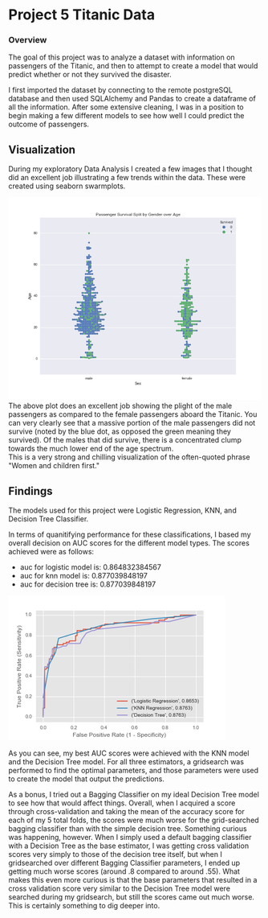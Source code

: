 # Project 5 Titanic Data
### Overview

The goal of this project was to analyze a dataset with information on passengers of the Titanic, and then to attempt to create a model that would predict whether or not they survived the disaster.  

I first imported the dataset by connecting to the remote postgreSQL database and then used SQLAlchemy and Pandas to create a dataframe of all the information. After some extensive cleaning, I was in a position to begin making a few different models to see how well I could predict the outcome of passengers.  

## Visualization  

During my exploratory Data Analysis I created a few images that I thought did an excellent job illustrating a few trends within the data. These were created using seaborn swarmplots.  

![Gender vs Age](https://raw.githubusercontent.com/oneilltp18/titanic_project/master/visualization/gender_age.png "Gender vs Age")  
The above plot does an excellent job showing the plight of the male passengers as compared to the female passengers aboard the Titanic. You can very clearly see that a massive portion of the male passengers did not survive (noted by the blue dot, as opposed the green meaning they survived). Of the males that did survive, there is a concentrated clump towards the much lower end of the age spectrum.  
This is a very strong and chilling visualization of the often-quoted phrase "Women and children first."

## Findings

The models used for this project were Logistic Regression, KNN, and Decision Tree Classifier.

In terms of quanitifying performance for these classifications, I based my overall decision on AUC scores for the different model types. The scores achieved were as follows:  
* auc for logistic model is:  0.864832384567
* auc for knn model is:  0.877039848197
* auc for decision tree is:  0.877039848197  

![Roc Curves](https://raw.githubusercontent.com/oneilltp18/titanic_project/master/visualization/roc_curves.png "Roc Curves")

As you can see, my best AUC scores were achieved with the KNN model and the Decision Tree model. For all three estimators, a gridsearch was performed to find the optimal parameters, and those parameters were used to create the model that output the predictions.

As a bonus, I tried out a Bagging Classifier on my ideal Decision Tree model to see how that would affect things. Overall, when I acquired a score through cross-validation and taking the mean of the accuracy score for each of my 5 total folds, the scores were much worse for the grid-searched bagging classifier than with the simple decision tree. Something curious was happening, however. When I simply used a default bagging classifier with a Decision Tree as the base estimator, I was getting cross validation scores very simply to those of the decision tree itself, but when I gridsearched over different Bagging Classifier parameters, I ended up getting much worse scores (around .8 compared to around .55). What makes this even more curious is that the base parameters that resulted in a cross validation score very similar to the Decision Tree model were searched during my gridsearch, but still the scores came out much worse. This is certainly something to dig deeper into.


